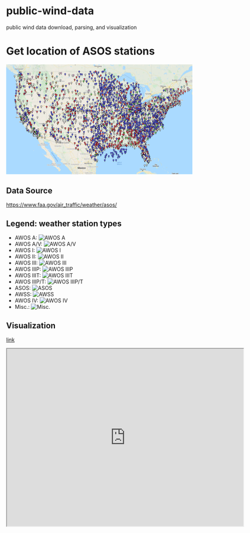 # public-wind-data
public wind data download, parsing, and visualization



# Get location of ASOS stations 

![Screenshot](figure/screenshot_ASOS_AWOS_stations.png)

## Data Source
https://www.faa.gov/air_traffic/weather/asos/

## Legend: weather station types
<ul class="legend">
	<li>AWOS A: <img src="https://www.faa.gov/images/applications/maps/mm_20_light_blue.png" alt="AWOS A"></li>
	<li>AWOS A/V: <img src="https://www.faa.gov/images/applications/maps/mm_20_pink.png" alt="AWOS A/V"></li>
	<li>AWOS I: <img src="https://www.faa.gov/images/applications/maps/mm_20_orange.png" alt="AWOS I"></li>
	<li>AWOS II: <img src="https://www.faa.gov/images/applications/maps/mm_20_brown.png" alt="AWOS II"></li>
	<li>AWOS III: <img src="https://www.faa.gov/images/applications/maps/mm_20_blue.png" alt="AWOS III"></li>
	<li>AWOS IIIP: <img src="https://www.faa.gov/images/applications/maps/mm_20_green.png" alt="AWOS IIIP"></li>
	<li>AWOS IIIT: <img src="https://www.faa.gov/images/applications/maps/mm_20_yellow.png" alt="AWOS IIIT">
	<li>AWOS IIIP/T: <img src="https://www.faa.gov/images/applications/maps/mm_20_red.png" alt="AWOS IIIP/T"></li>
	<li>ASOS: <img src="https://www.faa.gov/images/applications/maps/mm_20_gray.png" alt="ASOS"></li>
	<li>AWSS: <img src="https://www.faa.gov/images/applications/maps/mm_20_dark_purple.png" alt="AWSS"></li>
	<li>AWOS IV: <img src="https://www.faa.gov/images/applications/maps/mm_20_black.png" alt="AWOS IV"></li>
	<li>Misc.: <img src="https://www.faa.gov/images/applications/maps/mm_20_white.png" alt="Misc."></li>
</ul>

## Visualization

[link](https://www.google.com/maps/d/u/0/edit?mid=1IswrBrS0yaibsZCY8s79o5_EWEk-67Az&usp=sharing)
<iframe src="https://www.google.com/maps/d/u/0/embed?mid=1IswrBrS0yaibsZCY8s79o5_EWEk-67Az" width="640" height="480"></iframe>
